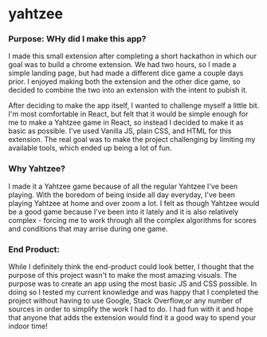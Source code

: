 # yahtzee

### Purpose: WHy did I make this app?

I made this small extension after completing a short hackathon in which our goal was to build a chrome extension. We had two hours, so I made a simple landing page, but had made a different dice game a couple days prior. I enjoyed making both the extension and the other dice game, so decided to combine the two into an extension with the intent to pubish it. 

After deciding to make the app itself, I wanted to challenge myself a little bit. I'm most comfortable in React, but felt that it would be simple enough for me to make a Yahtzee game in React, so instead I decided to make it as basic as possible. I've used Vanilla JS, plain CSS, and HTML for this extension. The real goal was to make the project challenging by limiting my available tools, which ended up being a lot of fun. 

### Why Yahtzee?

I made it a Yahtzee game because of all the regular Yahtzee I've been playing. With the boredom of being inside all day everyday, I've been playing Yahtzee at home and over zoom a lot. I felt as though Yahtzee would be a good game because I've been into it lately and it is also relatively complex - forcing me to work through all the complex algorithms for scores and conditions that may arrise during one game. 


### End Product: 

While I definitely think the end-product could look better, I thought that the purpose of this project wasn't to make the most amazing visuals. The purpose was to create an app using the most basic JS and CSS possible. In doing so I tested my current knowledge and was happy that I completed the project without having to use Google, Stack Overflow,or any number of sources in order to simplify the work I had to do. I had fun with it and hope that anyone that adds the extension would find it a good way to spend your indoor time!
